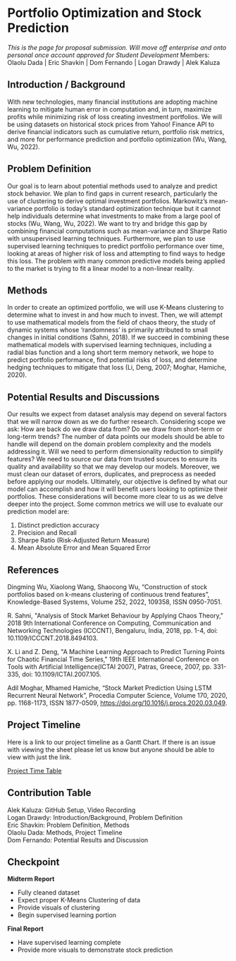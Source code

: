 # Portfolio Optimization and Stock Prediction
*This is the page for proposal submission. Will move off enterprise and onto personal once account approved for Student Development*
Members: Olaolu Dada | Eric Shavkin | Dom Fernando | Logan Drawdy | Alek Kaluza

## Introduction / Background
With new technologies, many financial institutions are adopting machine learning to mitigate human error in computation and, in turn, maximize profits while minimizing risk of loss creating investment portfolios. We will be using datasets on historical stock prices from Yahoo! Finance API to derive financial indicators such as cumulative return, portfolio risk metrics, and more for performance prediction and portfolio optimization (Wu, Wang, Wu, 2022).

## Problem Definition
Our goal is to learn about potential methods used to analyze and predict stock behavior. We plan to find gaps in current research, particularly the use of clustering to derive optimal investment portfolios. Markowitz’s mean-variance portfolio is today’s standard optimization technique but it cannot help individuals determine what investments to make from a large pool of stocks (Wu, Wang, Wu, 2022). We want to try and bridge this gap by combining financial computations such as mean-variance and Sharpe Ratio with unsupervised learning techniques. Furthermore, we plan to use supervised learning techniques to predict portfolio performance over time, looking at areas of higher risk of loss and attempting to find ways to hedge this loss. The problem with many common predictive models being applied to the market is trying to fit a linear model to a non-linear reality.

## Methods
In order to create an optimized portfolio, we will use K-Means clustering to determine what to invest in and how much to invest. Then, we will attempt to use mathematical models from the field of chaos theory, the study of dynamic systems whose ‘randomness’ is primarily attributed to small changes in initial conditions (Sahni, 2018). If we succeed in combining these mathematical models with supervised learning techniques, including a radial bias function and a long short term memory network, we hope to predict portfolio performance, find potential risks of loss, and determine hedging techniques to mitigate that loss (Li, Deng, 2007; Moghar, Hamiche, 2020).

## Potential Results and Discussions
Our results we expect from dataset analysis may depend on several factors that we will narrow down as we do further research. Considering scope we ask: How are back do we draw data from? Do we draw from short-term or long-term trends? The number of data points our models should be able to handle will depend on the domain problem complexity and the models addressing it. Will we need to perform dimensionality reduction to simplify features? We need to source our data from trusted sources to ensure its quality and availability so that we may develop our models. Moreover, we must clean our dataset of errors, duplicates, and preprocess as needed before applying our models. Ultimately, our objective is defined by what our model can accomplish and how it will benefit users looking to optimize their portfolios. These considerations will become more clear to us as we delve deeper into the project.
Some common metrics we will use to evaluate our prediction model are:
1. Distinct prediction accuracy
2. Precision and Recall
3. Sharpe Ratio (Risk-Adjusted Return Measure)
4. Mean Absolute Error and Mean Squared Error

## References
Dingming Wu, Xiaolong Wang, Shaocong Wu, “Construction of stock portfolios based on k-means clustering of continuous trend features”, Knowledge-Based Systems, Volume 252, 2022, 109358, ISSN 0950-7051.

R. Sahni, "Analysis of Stock Market Behaviour by Applying Chaos Theory," 2018 9th International Conference on Computing, Communication and Networking Technologies (ICCCNT), Bengaluru, India, 2018, pp. 1-4, doi: 10.1109/ICCCNT.2018.8494103.

X. Li and Z. Deng, "A Machine Learning Approach to Predict Turning Points for Chaotic Financial Time Series," 19th IEEE International Conference on Tools with Artificial Intelligence(ICTAI 2007), Patras, Greece, 2007, pp. 331-335, doi: 10.1109/ICTAI.2007.105.

Adil Moghar, Mhamed Hamiche, “Stock Market Prediction Using LSTM Recurrent Neural Network”, Procedia Computer Science, Volume 170, 2020, pp. 1168-1173, ISSN 1877-0509, https://doi.org/10.1016/j.procs.2020.03.049.

## Project Timeline
Here is a link to our project timeline as a Gantt Chart. If there is an issue with viewing the sheet please let us know but anyone should be able to view with just the link.

[Project Time Table](https://docs.google.com/spreadsheets/d/1u52pXjQm2g6DSqXZazK3U_52LHC-w85W/edit?usp=sharing&ouid=103164204269219948791&rtpof=true&sd=true)

## Contribution Table
Alek Kaluza: GitHub Setup, Video Recording<br>
Logan Drawdy: Introduction/Background, Problem Definition<br>
Eric Shavkin: Problem Definition, Methods<br>
Olaolu Dada: Methods, Project Timeline<br>
Dom Fernando: Potential Results and Discussion

## Checkpoint
**Midterm Report**
- Fully cleaned dataset
- Expect proper K-Means Clustering of data
- Provide visuals of clustering
- Begin supervised learning portion

**Final Report**
- Have supervised learning complete
- Provide more visuals to demonstrate stock prediction
